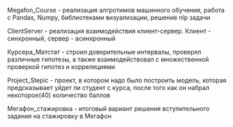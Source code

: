 Megafon_Course - реализация алгротимов машинного обучения, работа с Pandas, Numpy, библиотеками визуализации, решение nlp задачи

ClientServer - реализация взаимодействия клиент-сервер. Клиент - синхронный, сервер - асинхронный

Курсера_Матстат - строил доверительные интервалы, проверял различные гипотезы, а также взаимодействовал с  множественной проверкой гипотез и корреляциями

Project_Stepic - проект, в котором надо было построить модель, которая предсказывает уйдет ли студент с курса, после того как он набрал некоторое(40) количество баллов

Мегафон_стажировка - итоговый вариант решения вступительного задания на стажировку в Мегафон
